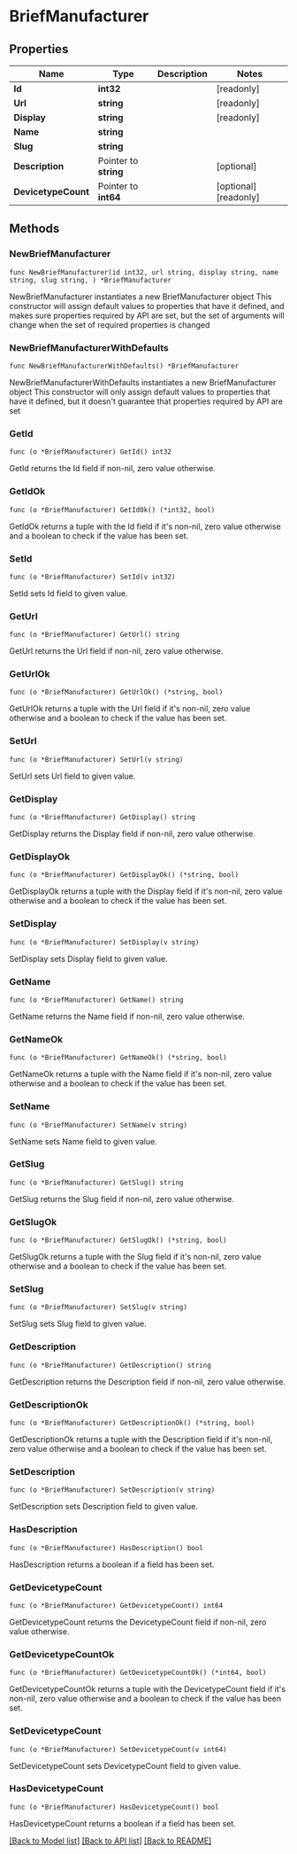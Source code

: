 # BriefManufacturer

## Properties

Name | Type | Description | Notes
------------ | ------------- | ------------- | -------------
**Id** | **int32** |  | [readonly] 
**Url** | **string** |  | [readonly] 
**Display** | **string** |  | [readonly] 
**Name** | **string** |  | 
**Slug** | **string** |  | 
**Description** | Pointer to **string** |  | [optional] 
**DevicetypeCount** | Pointer to **int64** |  | [optional] [readonly] 

## Methods

### NewBriefManufacturer

`func NewBriefManufacturer(id int32, url string, display string, name string, slug string, ) *BriefManufacturer`

NewBriefManufacturer instantiates a new BriefManufacturer object
This constructor will assign default values to properties that have it defined,
and makes sure properties required by API are set, but the set of arguments
will change when the set of required properties is changed

### NewBriefManufacturerWithDefaults

`func NewBriefManufacturerWithDefaults() *BriefManufacturer`

NewBriefManufacturerWithDefaults instantiates a new BriefManufacturer object
This constructor will only assign default values to properties that have it defined,
but it doesn't guarantee that properties required by API are set

### GetId

`func (o *BriefManufacturer) GetId() int32`

GetId returns the Id field if non-nil, zero value otherwise.

### GetIdOk

`func (o *BriefManufacturer) GetIdOk() (*int32, bool)`

GetIdOk returns a tuple with the Id field if it's non-nil, zero value otherwise
and a boolean to check if the value has been set.

### SetId

`func (o *BriefManufacturer) SetId(v int32)`

SetId sets Id field to given value.


### GetUrl

`func (o *BriefManufacturer) GetUrl() string`

GetUrl returns the Url field if non-nil, zero value otherwise.

### GetUrlOk

`func (o *BriefManufacturer) GetUrlOk() (*string, bool)`

GetUrlOk returns a tuple with the Url field if it's non-nil, zero value otherwise
and a boolean to check if the value has been set.

### SetUrl

`func (o *BriefManufacturer) SetUrl(v string)`

SetUrl sets Url field to given value.


### GetDisplay

`func (o *BriefManufacturer) GetDisplay() string`

GetDisplay returns the Display field if non-nil, zero value otherwise.

### GetDisplayOk

`func (o *BriefManufacturer) GetDisplayOk() (*string, bool)`

GetDisplayOk returns a tuple with the Display field if it's non-nil, zero value otherwise
and a boolean to check if the value has been set.

### SetDisplay

`func (o *BriefManufacturer) SetDisplay(v string)`

SetDisplay sets Display field to given value.


### GetName

`func (o *BriefManufacturer) GetName() string`

GetName returns the Name field if non-nil, zero value otherwise.

### GetNameOk

`func (o *BriefManufacturer) GetNameOk() (*string, bool)`

GetNameOk returns a tuple with the Name field if it's non-nil, zero value otherwise
and a boolean to check if the value has been set.

### SetName

`func (o *BriefManufacturer) SetName(v string)`

SetName sets Name field to given value.


### GetSlug

`func (o *BriefManufacturer) GetSlug() string`

GetSlug returns the Slug field if non-nil, zero value otherwise.

### GetSlugOk

`func (o *BriefManufacturer) GetSlugOk() (*string, bool)`

GetSlugOk returns a tuple with the Slug field if it's non-nil, zero value otherwise
and a boolean to check if the value has been set.

### SetSlug

`func (o *BriefManufacturer) SetSlug(v string)`

SetSlug sets Slug field to given value.


### GetDescription

`func (o *BriefManufacturer) GetDescription() string`

GetDescription returns the Description field if non-nil, zero value otherwise.

### GetDescriptionOk

`func (o *BriefManufacturer) GetDescriptionOk() (*string, bool)`

GetDescriptionOk returns a tuple with the Description field if it's non-nil, zero value otherwise
and a boolean to check if the value has been set.

### SetDescription

`func (o *BriefManufacturer) SetDescription(v string)`

SetDescription sets Description field to given value.

### HasDescription

`func (o *BriefManufacturer) HasDescription() bool`

HasDescription returns a boolean if a field has been set.

### GetDevicetypeCount

`func (o *BriefManufacturer) GetDevicetypeCount() int64`

GetDevicetypeCount returns the DevicetypeCount field if non-nil, zero value otherwise.

### GetDevicetypeCountOk

`func (o *BriefManufacturer) GetDevicetypeCountOk() (*int64, bool)`

GetDevicetypeCountOk returns a tuple with the DevicetypeCount field if it's non-nil, zero value otherwise
and a boolean to check if the value has been set.

### SetDevicetypeCount

`func (o *BriefManufacturer) SetDevicetypeCount(v int64)`

SetDevicetypeCount sets DevicetypeCount field to given value.

### HasDevicetypeCount

`func (o *BriefManufacturer) HasDevicetypeCount() bool`

HasDevicetypeCount returns a boolean if a field has been set.


[[Back to Model list]](../README.md#documentation-for-models) [[Back to API list]](../README.md#documentation-for-api-endpoints) [[Back to README]](../README.md)


